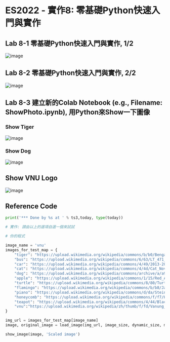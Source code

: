 # ES2022 - 實作8: 零基礎Python快速入門與實作

## Lab 8-1 零基礎Python快速入門與實作, 1/2

![image](https://user-images.githubusercontent.com/89304181/200157003-7c00aee1-78e6-4f36-b99a-a0f8a336562d.png)

## Lab 8-2 零基礎Python快速入門與實作, 2/2

![image](https://user-images.githubusercontent.com/89304181/200156984-755a4e57-869c-4c7a-a4bc-e125f32a498f.png)

## Lab 8-3 建立新的Colab Notebook (e.g., Filename: ShowPhoto.ipynb), 用Python來Show一下圖像

### Show Tiger

![image](https://user-images.githubusercontent.com/89304181/201507640-fc086b08-83f1-44bb-866e-428dfcdee656.png)

### Show Dog

![image](https://user-images.githubusercontent.com/89304181/201507653-abc17990-9595-49ed-910c-4f867a392b73.png)

## Show VNU Logo

![image](https://user-images.githubusercontent.com/89304181/201507683-ab13d659-e2ba-4bde-a125-73cdd5993a2c.png)

## Reference Code

```python
print('*** Done by %s at ' % ts3,today, type(today))

# 實作: 請由以上的選項自選一個來試試

# 你的程式

image_name = 'vnu' 
images_for_test_map = {
    "tiger": "https://upload.wikimedia.org/wikipedia/commons/b/b0/Bengal_tiger_%28Panthera_tigris_tigris%29_female_3_crop.jpg",
    "bus": "https://upload.wikimedia.org/wikipedia/commons/6/63/LT_471_%28LTZ_1471%29_Arriva_London_New_Routemaster_%2819522859218%29.jpg",
    "car": "https://upload.wikimedia.org/wikipedia/commons/4/49/2013-2016_Toyota_Corolla_%28ZRE172R%29_SX_sedan_%282018-09-17%29_01.jpg",
    "cat": "https://upload.wikimedia.org/wikipedia/commons/4/4d/Cat_November_2010-1a.jpg",
    "dog": "https://upload.wikimedia.org/wikipedia/commons/archive/a/a9/20090914031557%21Saluki_dog_breed.jpg",
    "apple": "https://upload.wikimedia.org/wikipedia/commons/1/15/Red_Apple.jpg",
    "turtle": "https://upload.wikimedia.org/wikipedia/commons/8/80/Turtle_golfina_escobilla_oaxaca_mexico_claudio_giovenzana_2010.jpg",
    "flamingo": "https://upload.wikimedia.org/wikipedia/commons/b/b8/James_Flamingos_MC.jpg",
    "piano": "https://upload.wikimedia.org/wikipedia/commons/d/da/Steinway_%26_Sons_upright_piano%2C_model_K-132%2C_manufactured_at_Steinway%27s_factory_in_Hamburg%2C_Germany.png",
    "honeycomb": "https://upload.wikimedia.org/wikipedia/commons/f/f7/Honey_comb.jpg",
    "teapot": "https://upload.wikimedia.org/wikipedia/commons/4/44/Black_tea_pot_cropped.jpg",
    "vnu":"https://upload.wikimedia.org/wikipedia/zh/thumb/f/fd/Vanung_University_logo.svg/1200px-Vanung_University_logo.svg.png"
}

img_url = images_for_test_map[image_name]
image, original_image = load_image(img_url, image_size, dynamic_size, max_dynamic_size)

show_image(image, 'Scaled image')


```
